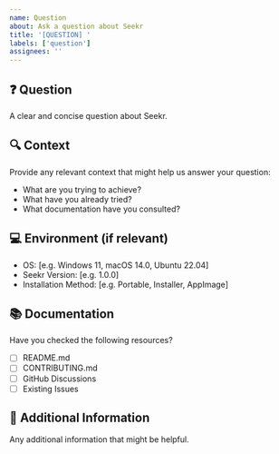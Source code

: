 ```yaml
---
name: Question
about: Ask a question about Seekr
title: '[QUESTION] '
labels: ['question']
assignees: ''
---
```


## ❓ Question
A clear and concise question about Seekr.

## 🔍 Context
Provide any relevant context that might help us answer your question:
- What are you trying to achieve?
- What have you already tried?
- What documentation have you consulted?

## 💻 Environment (if relevant)
- OS: [e.g. Windows 11, macOS 14.0, Ubuntu 22.04]
- Seekr Version: [e.g. 1.0.0]
- Installation Method: [e.g. Portable, Installer, AppImage]

## 📚 Documentation
Have you checked the following resources?
- [ ] README.md
- [ ] CONTRIBUTING.md
- [ ] GitHub Discussions
- [ ] Existing Issues

## 📝 Additional Information
Any additional information that might be helpful.
